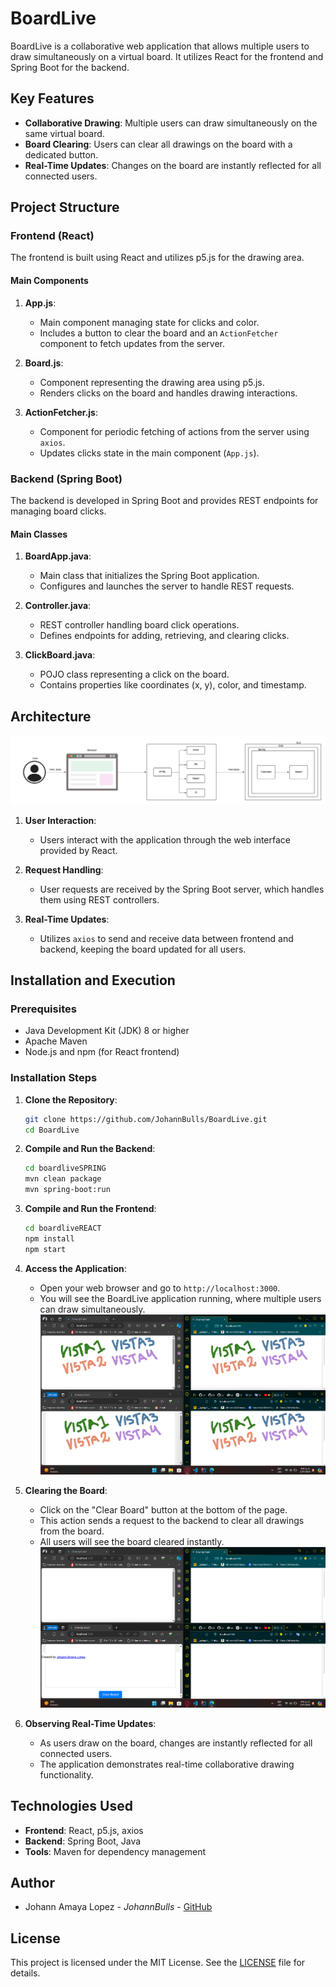 # BoardLive

BoardLive is a collaborative web application that allows multiple users to draw simultaneously on a virtual board. It utilizes React for the frontend and Spring Boot for the backend.

## Key Features

- **Collaborative Drawing**: Multiple users can draw simultaneously on the same virtual board.
- **Board Clearing**: Users can clear all drawings on the board with a dedicated button.
- **Real-Time Updates**: Changes on the board are instantly reflected for all connected users.

## Project Structure

### Frontend (React)

The frontend is built using React and utilizes p5.js for the drawing area.

#### Main Components

1. **App.js**:
   - Main component managing state for clicks and color.
   - Includes a button to clear the board and an `ActionFetcher` component to fetch updates from the server.

2. **Board.js**:
   - Component representing the drawing area using p5.js.
   - Renders clicks on the board and handles drawing interactions.

3. **ActionFetcher.js**:
   - Component for periodic fetching of actions from the server using `axios`.
   - Updates clicks state in the main component (`App.js`).

### Backend (Spring Boot)

The backend is developed in Spring Boot and provides REST endpoints for managing board clicks.

#### Main Classes

1. **BoardApp.java**:
   - Main class that initializes the Spring Boot application.
   - Configures and launches the server to handle REST requests.

2. **Controller.java**:
   - REST controller handling board click operations.
   - Defines endpoints for adding, retrieving, and clearing clicks.

3. **ClickBoard.java**:
   - POJO class representing a click on the board.
   - Contains properties like coordinates (x, y), color, and timestamp.

## Architecture

![Architecture Diagram](images/Diagrama%20en%20blanco.png)

1. **User Interaction**:
   - Users interact with the application through the web interface provided by React.

2. **Request Handling**:
   - User requests are received by the Spring Boot server, which handles them using REST controllers.

3. **Real-Time Updates**:
   - Utilizes `axios` to send and receive data between frontend and backend, keeping the board updated for all users.

## Installation and Execution

### Prerequisites

- Java Development Kit (JDK) 8 or higher
- Apache Maven
- Node.js and npm (for React frontend)

### Installation Steps

1. **Clone the Repository**:

   ```bash
   git clone https://github.com/JohannBulls/BoardLive.git
   cd BoardLive
   ```

2. **Compile and Run the Backend**:

   ```bash
   cd boardliveSPRING
   mvn clean package
   mvn spring-boot:run
   ```

3. **Compile and Run the Frontend**:

   ```bash
   cd boardliveREACT
   npm install
   npm start
   ```

   

4. **Access the Application**:
   - Open your web browser and go to `http://localhost:3000`.
   - You will see the BoardLive application running, where multiple users can draw simultaneously.
   ![alt text](images/image.png)

5. **Clearing the Board**:
   - Click on the "Clear Board" button at the bottom of the page.
   - This action sends a request to the backend to clear all drawings from the board.
   - All users will see the board cleared instantly.
   ![alt text](images/image-1.png)

6. **Observing Real-Time Updates**:
   - As users draw on the board, changes are instantly reflected for all connected users.
   - The application demonstrates real-time collaborative drawing functionality.
    


## Technologies Used

- **Frontend**: React, p5.js, axios
- **Backend**: Spring Boot, Java
- **Tools**: Maven for dependency management

## Author

- Johann Amaya Lopez - *JohannBulls* - [GitHub](https://github.com/JohannBulls)

## License

This project is licensed under the MIT License. See the [LICENSE](LICENSE.txt) file for details.

